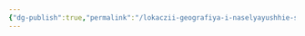 ```yaml
---
{"dg-publish":true,"permalink":"/lokaczii-geografiya-i-naselyayushhie-sushhestva/neveles/lyudenkor-lyudenbaff-alekor/sushhestva/antimagatron-sborshhik/","dgPassFrontmatter":true}
---
```


